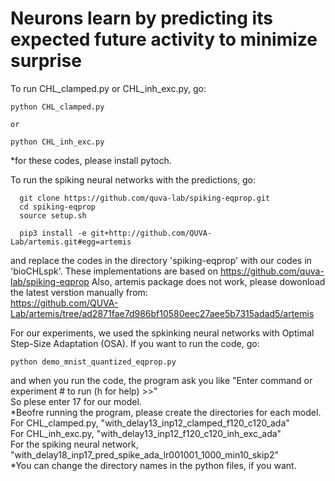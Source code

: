 # Neurons learn by predicting its expected future activity to minimize surprise
To run  CHL_clamped.py or CHL_inh_exc.py, go:

```
python CHL_clamped.py 

or 

python CHL_inh_exc.py 

```
*for these codes, please install pytoch.

To run the spiking neural networks with the predictions, go:
```
  git clone https://github.com/quva-lab/spiking-eqprop.git
  cd spiking-eqprop
  source setup.sh

  pip3 install -e git+http://github.com/QUVA-Lab/artemis.git#egg=artemis 
```
and replace the codes in the directory 'spiking-eqprop' with our codes in 'bioCHLspk'.
These implementations are based on https://github.com/quva-lab/spiking-eqprop 
Also, artemis package does not work, please dowonload the latest verstion manually from: <br/>
https://github.com/QUVA-Lab/artemis/tree/ad2871fae7d986bf10580eec27aee5b7315adad5/artemis 

For our experiments, we used the spkinking neural networks with Optimal Step-Size Adaptation
(OSA). If you want to run the code, go:
```
python demo_mnist_quantized_eqprop.py 

```
and when you run the code, the program ask you like "Enter command or experiment # to run (h for help) >>"  
So plese enter 17 for our model. <br/>
*Beofre running the program, please create the directories for each model. <br/>
 For CHL_clamped.py, "with_delay13_inp12_clamped_f120_c120_ada" <br/>
 For CHL_inh_exc.py, "with_delay13_inp12_f120_c120_inh_exc_ada" <br/>
 For the spiking neural network, "with_delay18_inp17_pred_spike_ada_lr001001_1000_min10_skip2" <br/>
 *You can change the directory names in the python files, if you want. <br/>

